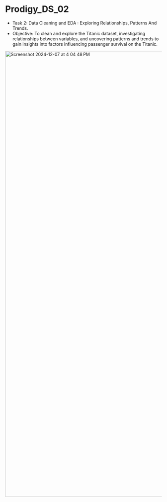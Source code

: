  # Prodigy_DS_02

* Task 2: Data Cleaning and EDA : Exploring Relationships, Patterns And Trends.
* Objective: To clean and explore the Titanic dataset, investigating relationships between variables, and uncovering patterns and trends to gain insights into factors influencing passenger survival on the Titanic.
  
<img width="1435" alt="Screenshot 2024-12-07 at 4 04 48 PM" src="https://github.com/user-attachments/assets/a090f613-accf-4c2d-ad1f-3624515a276a">

